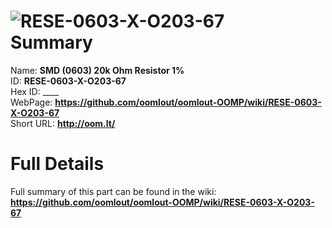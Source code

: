 
![RESE-0603-X-O203-67](https://github.com/oomlout/oomlout-OOMP/blob/master/parts/RESE-0603-X-O203-67/RESE-0603-X-O203-67_420.jpg)   
Summary
=================
  
Name: __SMD (0603) 20k Ohm Resistor 1%__    
ID: __RESE-0603-X-O203-67__   
Hex ID: ____   
WebPage: __https://github.com/oomlout/oomlout-OOMP/wiki/RESE-0603-X-O203-67__   
Short URL: __http://oom.lt/__   

Full Details
==========================
Full summary of this part can be found in the wiki:   
__https://github.com/oomlout/oomlout-OOMP/wiki/RESE-0603-X-O203-67__    

